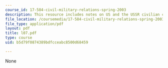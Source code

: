 ```yaml
---
course_id: 17-584-civil-military-relations-spring-2003
description: This resource includes notes on US and the USSR civilian control.
file_location: /coursemedia/17-584-civil-military-relations-spring-2003/b5d79f0874389bdfcceabc8500d68459_l07.pdf
file_type: application/pdf
layout: pdf
title: l07.pdf
type: course
uid: b5d79f0874389bdfcceabc8500d68459

---
```

None